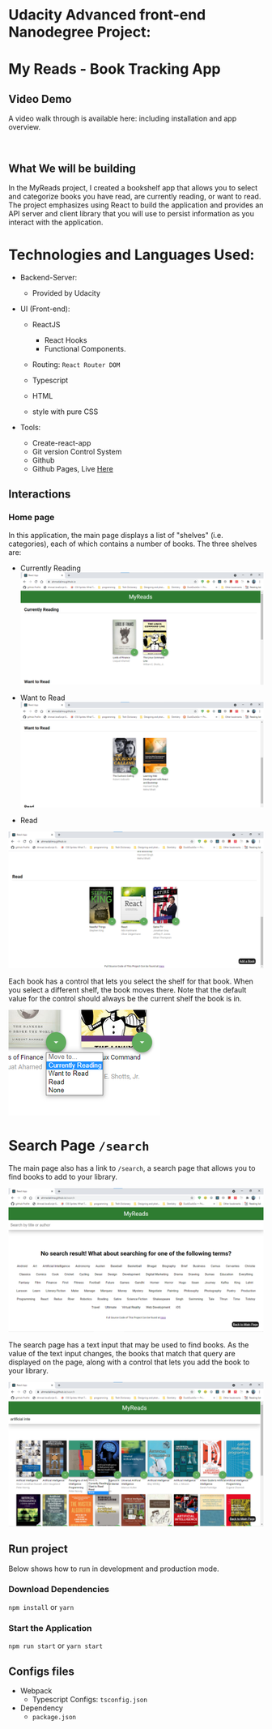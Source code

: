 # Udacity Advanced front-end Nanodegree Project:

# My Reads - Book Tracking App

## Video Demo

A video walk through is available here: including installation and app overview.

[![]()]()

## What We will be building

In the MyReads project, I created a bookshelf app that allows you to select and categorize books you have read, are currently reading, or want to read. The project emphasizes using React to build the application and provides an API server and client library that you will use to persist information as you interact with the application.

# Technologies and Languages Used:

- Backend-Server:
  - Provided by Udacity
- UI (Front-end):

  - ReactJS

    - React Hooks
    - Functional Components.

  - Routing: `React Router DOM`

  - Typescript
  - HTML
  - style with pure CSS

- Tools:
  - Create-react-app
  - Git version Control System
  - Github
  - Github Pages, Live <a href="https://ahmedalima.github.io/my-reads-a-book-tracking-app/">Here</a>

## Interactions

### Home page

In this application, the main page displays a list of "shelves" (i.e. categories), each of which contains a number of books. The three shelves are:

- Currently Reading
  ![Currently Reading](./public/imgs/curre.png)

- Want to Read
  ![Want to Read](./public/imgs/want.png)

- Read

![Read](./public/imgs/read.png)

Each book has a control that lets you select the shelf for that book. When you select a different shelf, the book moves there. Note that the default value for the control should always be the current shelf the book is in.

![Control Dropdown](./public/imgs/control.png)

# Search Page `/search`

The main page also has a link to `/search`, a search page that allows you to find books to add to your library.

![Search Page](./public/imgs/search.png)

The search page has a text input that may be used to find books. As the value of the text input changes, the books that match that query are displayed on the page, along with a control that lets you add the book to your library.

![Search Result](./public/imgs/result.png)

## Run project

Below shows how to run in development and production mode.

### Download Dependencies

`npm install` or `yarn`

### Start the Application

`npm run start` or `yarn start`

## Configs files

- Webpack
  - Typescript Configs: `tsconfig.json`
- Dependency
  - `package.json`
